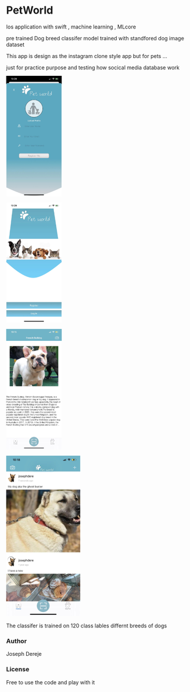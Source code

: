 # PetWorld

Ios application with swift , machine learning  , MLcore 

pre trained Dog breed classifer model trained with standfored dog image dataset 

This app is design as the instagram clone style app  but for pets  ... 

just for practice purpose and testing how socical media database work 


[<img alt="alt_text" width="150px" src="https://github.com/josephdereje/PetWorld/blob/master/App_images/4821643639516_.pic.jpg" />](https://www.google.com/)


[<img alt="alt_text" width="150px" src="https://github.com/josephdereje/PetWorld/blob/master/App_images/4831643639517_.pic.jpg" />](https://www.google.com/)


[<img alt="alt_text" width="150px" src="https://github.com/josephdereje/PetWorld/blob/master/App_images/4751643638584_.pic.jpg" />](https://www.google.com/)


[<img alt="alt_text" width="200px" src="https://github.com/josephdereje/PetWorld/blob/master/App_images/4801643638707_.pic.jpg" />](https://www.google.com/)



The classifer is trained on  120 class lables  differnt breeds of dogs 

<h3> Author </h3>

Joseph Dereje 

<h3> License </h3>

Free to use  the code and play with it 
